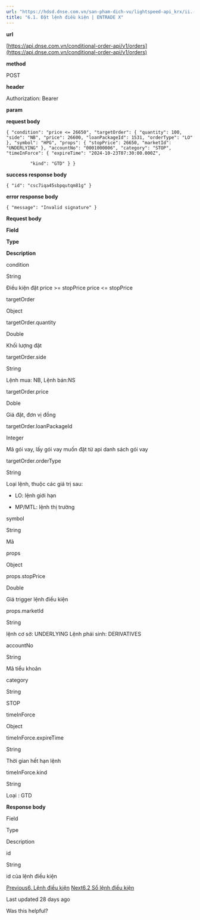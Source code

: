 ```yaml
---
url: "https://hdsd.dnse.com.vn/san-pham-dich-vu/lightspeed-api_krx/ii.-trading-api/6.-lenh-dieu-kien/6.1.-dat-lenh-dieu-kien"
title: "6.1. Đặt lệnh điều kiện | ENTRADE X"
---
```


**url**

[https://api.dnse.com.vn/conditional-order-api/v1/orders](https://api.dnse.com.vn/conditional-order-api/v1/orders)

**method**

POST

**header**

Authorization: Bearer <token>

**param**

**request body**

`{
"condition": "price <= 26650",
"targetOrder": {
      "quantity": 100,
      "side": "NB",
      "price": 26600,
      "loanPackageId": 1531,
      "orderType": "LO"
    },
    "symbol": "HPG",
    "props": {
      "stopPrice": 26650,
      "marketId": "UNDERLYING"
    },
    "accountNo": "0001000006",
    "category": "STOP",
    "timeInForce": {
         "expireTime": "2024-10-23T07:30:00.000Z",   `

`         "kind": "GTD"
    }
}`

**success response body**

`{
    "id": "csc7iqa45sbpqutqm81g"
}`

**error response body**

`{
    "message":
    "Invalid signature"
}`

**Request body**

**Field**

**Type**

**Description**

condition

String

Điều kiện đặt
price >= stopPrice
price <= stopPrice

targetOrder

Object

targetOrder.quantity

Double

Khối lượng đặt

targetOrder.side

String

Lệnh mua: NB, Lệnh bán:NS

targetOrder.price

Doble

Giá đặt, đơn vị đồng

targetOrder.loanPackageId

Integer

Mã gói vay, lấy gói vay muốn đặt từ api danh sách gói vay

targetOrder.orderType

String

Loại lệnh, thuộc các giá trị sau:

- LO: lệnh giới hạn

- MP/MTL: lệnh thị trường


symbol

String

Mã

props

Object

props.stopPrice

Double

Giá trigger lệnh điều kiện

props.marketId

String

lệnh cơ sở: UNDERLYING
Lệnh phái sinh: DERIVATIVES

accountNo

String

Mã tiểu khoản

category

String

STOP

timeInForce

Object

timeInForce.expireTime

String

Thời gian hết hạn lệnh

timeInForce.kind

String

Loại : GTD

**Response body**

Field

Type

Description

id

String

id của lệnh điều kiện

[Previous6\. Lệnh điều kiện](https://hdsd.dnse.com.vn/san-pham-dich-vu/lightspeed-api_krx/ii.-trading-api/6.-lenh-dieu-kien) [Next6.2 Sổ lệnh điều kiện](https://hdsd.dnse.com.vn/san-pham-dich-vu/lightspeed-api_krx/ii.-trading-api/6.-lenh-dieu-kien/6.2-so-lenh-dieu-kien)

Last updated 28 days ago

Was this helpful?